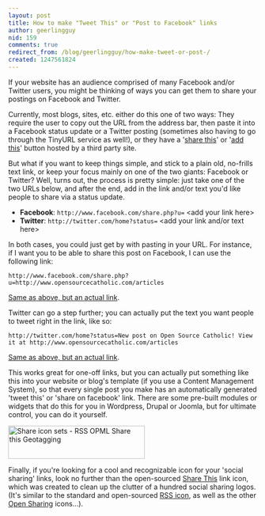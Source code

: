 ```yaml
---
layout: post
title: How to make "Tweet This" or "Post to Facebook" links
author: geerlingguy
nid: 159
comments: true
redirect_from: /blog/geerlingguy/how-make-tweet-or-post-/
created: 1247561824
---
```

<p>If your website has an audience comprised of many Facebook and/or Twitter users, you might be thinking of ways you can get them to share your postings on Facebook and Twitter.</p>
<p>Currently, most blogs, sites, etc. either do this one of two ways: They require the user to copy out the URL from the address bar, then paste it into a Facebook status update or a Twitter posting (sometimes also having to go through the TinyURL service as well!), or they have a '<a href="http://sharethis.com/">share this</a>' or '<a href="http://www.addthis.com/">add this</a>' button hosted by a third party site.</p>
<p>But what if you want to keep things simple, and stick to a plain old, no-frills text link, or keep your focus mainly on one of the two giants: Facebook or Twitter? Well, turns out, the process is pretty simple: just take one of the two URLs below, and after the end, add in the link and/or text you'd like people to share via a status update.</p>
<ul>
    <li><strong>Facebook</strong>: <code>http://www.facebook.com/share.php?u=</code> &lt;add your link here&gt;</li>
    <li><strong>Twitter</strong>: <code>http://twitter.com/home?status=</code> &lt;add your link and/or text here&gt;</li>
</ul>
<!--break-->
<p>In both cases, you could just get by with pasting in your URL. For instance, if I want you to be able to share this post on Facebook, I can use the following link:</p>
<p class="rteindent1"><code>http://www.facebook.com/share.php?u=http://www.opensourcecatholic.com/articles</code></p>
<p class="rteindent1"><a href="http://www.facebook.com/share.php?u=http://www.opensourcecatholic.com/articles">Same as above, but an actual link</a>.</p>
<p>Twitter can go a step further; you can actually put the text you want people to tweet right in the link, like so:</p>
<p class="rteindent1"><code>http://twitter.com/home?status=New post on Open Source Catholic! View it at http://www.opensourcecatholic.com/articles</code></p>
<p class="rteindent1"><a href="http://twitter.com/home?status=New post on Open Source Catholic! View it at http://www.opensourcecatholic.com/articles">Same as above, but an actual link</a>.</p>
<p>This works great for one-off links, but you can actually put something like this into your website or blog's template (if you use a Content Management System), so that every single post you make has an automatically generated 'tweet this' or 'share on facebook' link. There are some pre-built modules or widgets that do this for you in Wordpress, Drupal or Joomla, but for ultimate control, you can do it yourself.</p>
<p class="rtecenter"><img alt="Share icon sets - RSS OPML Share this Geotagging" width="276" height="67" src="/sites/opensourcecatholic.com/files/user-uploads/geerlingguy/share-icon-sets.png" /></p>
<p>Finally, if you're looking for a cool and recognizable icon for your 'social sharing' links, look no further than the open-sourced <a href="http://shareicons.com/">Share This</a>&nbsp;link icon, which was created to clean up the clutter of a hundred social sharing logos. (It's similar to the standard and open-sourced <a href="http://www.feedicons.com/">RSS icon</a>, as well as the other <a href="http://www.openshareicons.com/">Open Sharing</a> icons...).</p>
